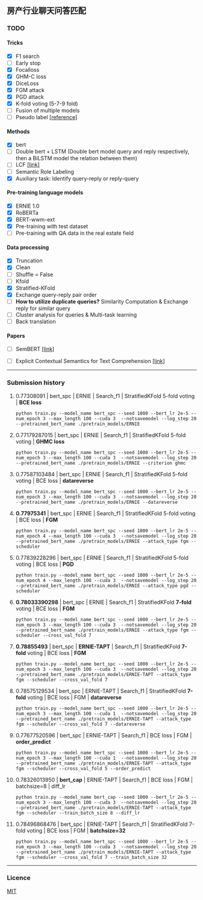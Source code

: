 ## 房产行业聊天问答匹配

### TODO

#### Tricks

- [x] F1 search
- [ ] Early stop
- [x] Focalloss
- [x] GHM-C loss
- [x] DiceLoss
- [x] FGM attack
- [x] PGD attack
- [x] K-fold voting (5-7-9 fold)
- [ ] Fusion of multiple models
- [ ] Pseudo label [[reference]](https://github.com/zzy99/epidemic-sentence-pair)

#### Methods

- [x] bert
- [ ] Double bert + LSTM (Double bert model query and reply respectively, then a BiLSTM model the relation between them)
- [ ] LCF [[link]](https://www.mdpi.com/2076-3417/9/16/3389)
- [ ] Semantic Role Labeling
- [x] Auxiliary task: Identify query-reply or reply-query

#### Pre-training language models

- [x] ERNIE 1.0
- [x] RoBERTa
- [x] BERT-wwm-ext
- [x] Pre-training with test dataset
- [ ] Pre-training with QA data in the real estate field

#### Data processing

- [x] Truncation
- [x] Clean
- [ ] Shuffle = False
- [ ] Kfold
- [x] Stratified-KFold
- [x] Exchange query-reply pair order
- [ ] **How to utilize duplicate queries?** Similarity Computation & Exchange reply for similar query
- [ ] Cluster analysis for queries & Multi-task learning
- [ ] Back translation

#### Papers

- [ ] SemBERT [[link]](https://arxiv.org/abs/1909.02209)
- [ ] Explicit Contextual Semantics for Text Comprehension [[link]](https://arxiv.org/abs/1809.02794)



-----------------------------

### Submission history

1. 0.77308091 | bert_spc | ERNIE | Search_f1 | StratifiedKFold 5-fold voting | **BCE loss**

   `python train.py --model_name bert_spc --seed 1000 --bert_lr 2e-5 --num_epoch 3 --max_length 100 --cuda 3  --notsavemodel --log_step 20 --pretrained_bert_name ./pretrain_models/ERNIE`

2. 0.77179287015 | bert_spc | ERNIE | Search_f1 | StratifiedKFold 5-fold voting | **GHMC loss**

   `python train.py --model_name bert_spc --seed 1000 --bert_lr 2e-5 --num_epoch 3 --max_length 100 --cuda 3  --notsavemodel --log_step 20 --pretrained_bert_name ./pretrain_models/ERNIE --criterion ghmc`

3. 0.77587103484 | bert_spc | ERNIE | Search_f1 | StratifiedKFold 5-fold voting | BCE loss | **datareverse**

   `python train.py --model_name bert_spc --seed 1000 --bert_lr 2e-5 --num_epoch 3 --max_length 100 --cuda 3  --notsavemodel --log_step 20 --pretrained_bert_name ./pretrain_models/ERNIE --datareverse`

4. **0.77975341** | bert_spc | ERNIE | Search_f1 | StratifiedKFold 5-fold voting | BCE loss | **FGM**

   `python train.py --model_name bert_spc --seed 1000 --bert_lr 2e-5 --num_epoch 4 --max_length 100 --cuda 3  --notsavemodel --log_step 20 --pretrained_bert_name ./pretrain_models/ERNIE --attack_type fgm --scheduler`

5. 0.77839228296 | bert_spc | ERNIE | Search_f1 | StratifiedKFold 5-fold voting | BCE loss | **PGD**

   `python train.py --model_name bert_spc --seed 1000 --bert_lr 2e-5 --num_epoch 4 --max_length 100 --cuda 3  --notsavemodel --log_step 20 --pretrained_bert_name ./pretrain_models/ERNIE --attack_type pgd --scheduler`

6. **0.78033390298** | bert_spc | ERNIE | Search_f1 | StratifiedKFold **7-fold** voting | BCE loss | **FGM**

   `python train.py --model_name bert_spc --seed 1000 --bert_lr 2e-5 --num_epoch 3 --max_length 100 --cuda 3  --notsavemodel --log_step 20 --pretrained_bert_name ./pretrain_models/ERNIE --attack_type fgm --scheduler --cross_val_fold 7`

7. **0.78855493** | bert_spc | **ERNIE-TAPT** | Search_f1 | StratifiedKFold **7-fold** voting | BCE loss | **FGM**

   `python train.py --model_name bert_spc --seed 1000 --bert_lr 2e-5 --num_epoch 3 --max_length 100 --cuda 3  --notsavemodel --log_step 20 --pretrained_bert_name ./pretrain_models/ERNIE-TAPT --attack_type fgm --scheduler --cross_val_fold 7`

8. 0.78575129534 | bert_spc | ERNIE-TAPT | Search_f1 | StratifiedKFold **7-fold** voting | BCE loss | FGM | **datareverse**

   `python train.py --model_name bert_spc --seed 1000 --bert_lr 2e-5 --num_epoch 3 --max_length 100 --cuda 1  --notsavemodel --log_step 20 --pretrained_bert_name ./pretrain_models/ERNIE-TAPT --attack_type fgm --scheduler --cross_val_fold 7 --datareverse`

9. 0.77677520596 | bert_spc | ERNIE-TAPT | Search_f1 | BCE loss | FGM | **order_predict**

   `python train.py --model_name bert_spc --seed 1000 --bert_lr 2e-5 --num_epoch 3 --max_length 100 --cuda 1  --notsavemodel --log_step 20 --pretrained_bert_name ./pretrain_models/ERNIE-TAPT --attack_type fgm --scheduler --cross_val_fold 5 --order_predict`

10. 0.78326013950 | **bert_cap** | ERNIE-TAPT | Search_f1 | BCE loss | FGM | batchsize=8 | diff_lr

    `python train.py --model_name bert_cap --seed 1000 --bert_lr 2e-5 --num_epoch 3 --max_length 100 --cuda 3  --notsavemodel --log_step 20 --pretrained_bert_name ./pretrain_models/ERNIE-TAPT --attack_type fgm --scheduler --train_batch_size 8 --diff_lr`

11. 0.78496868476 | bert_spc | ERNIE-TAPT | Search_f1 | StratifiedKFold 7-fold voting | BCE loss | FGM | **batchsize=32**

    `python train.py --model_name bert_spc --seed 1000 --bert_lr 2e-5 --num_epoch 3 --max_length 100 --cuda 3  --notsavemodel --log_step 20 --pretrained_bert_name ./pretrain_models/ERNIE-TAPT --attack_type fgm --scheduler --cross_val_fold 7 --train_batch_size 32`

----------------------

### Licence

[MIT](./LICENSE)

